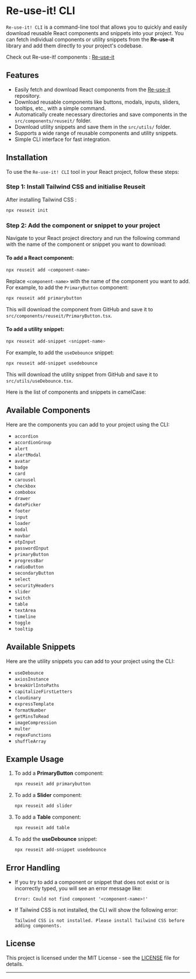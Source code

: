 # Re-use-it! CLI

`Re-use-it! CLI` is a command-line tool that allows you to quickly and easily download reusable React components and snippets into your project. You can fetch individual components or utility snippets from the **Re-use-it** library and add them directly to your project's codebase.

Check out Re-use-it! components : [Re-use-it](https://re-use-it.vercel.app)

## Features

- Easily fetch and download React components from the [Re-use-it](https://github.com/roshith-prakash/re-use-it) repository.
- Download reusable components like buttons, modals, inputs, sliders, tooltips, etc., with a simple command.
- Automatically create necessary directories and save components in the `src/components/reuseit/` folder.
- Download utility snippets and save them in the `src/utils/` folder.
- Supports a wide range of reusable components and utility snippets.
- Simple CLI interface for fast integration.

## Installation

To use the `Re-use-it! CLI` tool in your React project, follow these steps:

### Step 1: Install Tailwind CSS and initialise Reuseit

After installing Tailwind CSS :

```bash
npx reuseit init
```

### Step 2: Add the component or snippet to your project

Navigate to your React project directory and run the following command with the name of the component or snippet you want to download:

#### To add a React component:

```bash
npx reuseit add <component-name>
```

Replace `<component-name>` with the name of the component you want to add. For example, to add the `PrimaryButton` component:

```bash
npx reuseit add primarybutton
```

This will download the component from GitHub and save it to `src/components/reuseit/PrimaryButton.tsx`.

#### To add a utility snippet:

```bash
npx reuseit add-snippet <snippet-name>
```

For example, to add the `useDebounce` snippet:

```bash
npx reuseit add-snippet usedebounce
```

This will download the utility snippet from GitHub and save it to `src/utils/useDebounce.tsx`.

Here is the list of components and snippets in camelCase:

## Available Components

Here are the components you can add to your project using the CLI:

- `accordion`
- `accordionGroup`
- `alert`
- `alertModal`
- `avatar`
- `badge`
- `card`
- `carousel`
- `checkbox`
- `combobox`
- `drawer`
- `datePicker`
- `footer`
- `input`
- `loader`
- `modal`
- `navbar`
- `otpInput`
- `passwordInput`
- `primaryButton`
- `progressBar`
- `radioButton`
- `secondaryButton`
- `select`
- `securityHeaders`
- `slider`
- `switch`
- `table`
- `textArea`
- `timeline`
- `toggle`
- `tooltip`

## Available Snippets

Here are the utility snippets you can add to your project using the CLI:

- `useDebounce`
- `axiosInstance`
- `breakUrlIntoPaths`
- `capitalizeFirstLetters`
- `cloudinary`
- `expressTemplate`
- `formatNumber`
- `getMinsToRead`
- `imageCompression`
- `multer`
- `regexFunctions`
- `shuffleArray`

## Example Usage

1. To add a **PrimaryButton** component:

   ```bash
   npx reuseit add primarybutton
   ```

2. To add a **Slider** component:

   ```bash
   npx reuseit add slider
   ```

3. To add a **Table** component:

   ```bash
   npx reuseit add table
   ```

4. To add the **useDebounce** snippet:

   ```bash
   npx reuseit add-snippet usedebounce
   ```

## Error Handling

- If you try to add a component or snippet that does not exist or is incorrectly typed, you will see an error message like:

  ```
  Error: Could not find component '<component-name>!'
  ```

- If Tailwind CSS is not installed, the CLI will show the following error:

  ```
  Tailwind CSS is not installed. Please install Tailwind CSS before adding components.
  ```

## License

This project is licensed under the MIT License - see the [LICENSE](LICENSE) file for details.

---
